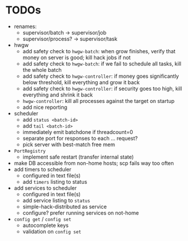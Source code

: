 # TODOs

* renames:
  * supervisor/batch -> supervisor/job
  * supervisor/process? -> supervisor/task
* hwgw
  * add safety check to `hwgw-batch`: when grow finishes, verify that money on server is good; kill hack jobs if not
  * add safety check to `hwgw-batch`: if we fail to schedule all tasks, kill the whole batch
  * add safety check to `hwgw-controller`: if money goes significantly below threshold, kill everything and grow it back
  * add safety check to `hwgw-controller`: if security goes too high, kill everything and shrink it back
  * `hwgw-controller`: kill all processes against the target on startup
  * add nice reporting
* scheduler
  * add `status <batch-id>`
  * add `tail <batch-id>`
  * immediately emit batchdone if threadcount=0
  * separate port for responses to each ... request?
  * pick server with best-match free mem
* `PortRegistry`
  * implement safe restart (transfer internal state)
* make DB accessible from non-home hosts; scp fails way too often
* add timers to scheduler
  * configured in text file(s)
  * add `timers` listing to status
* add services to scheduler
  * configured in text file(s)
  * add service listing to `status`
  * simple-hack-distributed as service
  * configure? prefer running services on not-home
* `config get` / `config set`
  * autocomplete keys
  * validation on `config set`

